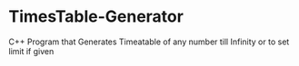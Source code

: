 # TimesTable-Generator
C++ Program that Generates Timeatable of any number till Infinity or to set limit if given
